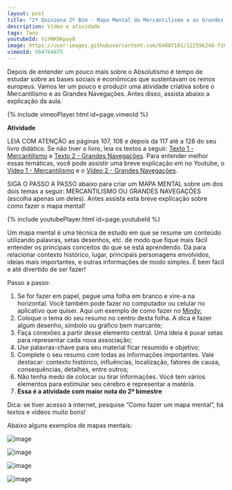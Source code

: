 ```yaml
---
layout: post
title: "2ª Quinzena 2º Bim - Mapa Mental do Mercantilismo e as Grandes Navegações"
description: Vídeo e atividade
tags: 7ano
youtubeId: ViYNK0Kpay8
image: https://user-images.githubusercontent.com/64807181/122596240-f103b080-d03f-11eb-9357-ed8cddd11714.png
vimeoId: 564764875
---
```


Depois de entender um pouco mais sobre o Absolutismo é tempo de estudar sobre as bases sociais e econômicas que sustentavam os reinos europeus. Vamos ler um pouco e produzir uma atividade criativa sobre o Mercantilismo e as Grandes Navegações. Antes disso, assista abaixo a explicação da aula.

{% include vimeoPlayer.html id=page.vimeoId %}

**Atividade**

LEIA COM ATENÇÃO as páginas 107, 108 e depois da 117 até a 128 do seu livro didático. Se não tiver o livro, leia os textos a seguir: [Texto 1 - Mercantilismo](https://brasilescola.uol.com.br/o-que-e/historia/o-que-e-mercantilismo.htm) e [Texto 2 - Grandes Navegações](https://www.suapesquisa.com/grandesnavegacoes/). Para entender melhor essas temáticas, você pode assistir uma breve explicação em no Youtube, o [Vídeo 1 - Mercantilismo](https://www.youtube.com/watch?v=F5sl0kfxzN4) e o [Vídeo 2 - Grandes Navegações](https://www.youtube.com/watch?v=Ax--nmT7u-w). 

SIGA O PASSO A PASSO abaixo para criar um MAPA MENTAL sobre um dos dois temas a seguir: MERCANTILISMO OU GRANDES NAVEGAÇÕES (escolha apenas um deles). Antes assista esta breve explicação sobre como fazer o mapa mental!

{% include youtubePlayer.html id=page.youtubeId %}

Um mapa mental é uma técnica de estudo em que se resume um conteúdo utilizando palavras, setas desenhos, etc. de modo que fique mais fácil entender os principais conceitos do que se está aprendendo. Dá para relacionar contexto histórico, lugar, principais personagens envolvidos, ideias mais importantes, e outras informações de modo simples. É bem fácil e até divertido de ser fazer!

Passo a passo:

1. Se for fazer em papel, pegue uma folha em branco e vire-a na horizontal. Você também pode fazer no computador ou celular no aplicativo que quiser. Aqui um exemplo de como fazer no [Mindy](https://www.techtudo.com.br/dicas-e-tutoriais/2021/04/aplicativo-para-fazer-mapa-mental-no-celular-como-usar-o-mindly.ghtml);
2. Coloque o tema do seu resumo no centro desta folha. A dica é fazer algum desenho, símbolo ou gráfico bem marcante;
3. Faça conexões a partir desse elemento central. Uma ideia é puxar setas para representar cada nova associação;
4. Use palavras-chave para seu material ficar resumido e objetivo;
5. Complete o seu resumo com todas as informações importantes. Vale destacar: contexto histórico, influências, localização, fatores de causa, consequências, detalhes, entre outros;
6. Não tenha medo de colocar ou tirar informações. Você tem vários elementos para estimular seu cérebro e representar a matéria.
7. **Essa é a atividade com maior nota do 2º bimestre**

Dica: se tiver acesso à internet, pesquise “Como fazer um mapa mental”, há textos e vídeos muito bons!

Abaixo alguns exemplos de mapas mentais:

![image](https://user-images.githubusercontent.com/64807181/122596240-f103b080-d03f-11eb-9357-ed8cddd11714.png)

![image](https://user-images.githubusercontent.com/64807181/122596031-af730580-d03f-11eb-99dc-de1aeb18a347.png)

![image](https://user-images.githubusercontent.com/64807181/122596406-2d371100-d040-11eb-98d7-b231575496a7.png)

![image](https://user-images.githubusercontent.com/64807181/122596445-4344d180-d040-11eb-9b37-c1db015d7178.png)


